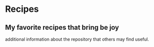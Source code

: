 # Recipes 

## My favorite recipes that bring be joy

additional information about the repository that others may find useful. 

